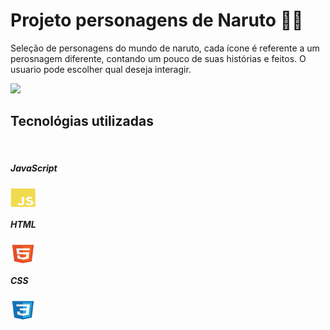 # Projeto personagens de  Naruto 🐱‍💻 

Seleção de personagens do mundo de naruto, cada ícone é referente a um perosnagem diferente, contando um pouco de suas histórias e feitos. O usuario pode escolher qual deseja interagir.  

<img src= "./src/imagens/gifgit.gif">

## Tecnológias utilizadas 

<div style="display: inline_block"><br>
<h5>JavaScript</h5>
  <img align="center" alt="Js" height="30" width="40" src="https://raw.githubusercontent.com/devicons/devicon/master/icons/javascript/javascript-plain.svg">
  <h5>HTML</h5>
  <img align="center" alt="HTML" height="30" width="40" src="https://raw.githubusercontent.com/devicons/devicon/master/icons/html5/html5-original.svg">
  <h5>CSS</h5>
  <img align="center" alt="CSS" height="30" width="40" src="https://raw.githubusercontent.com/devicons/devicon/master/icons/css3/css3-original.svg">
</div>